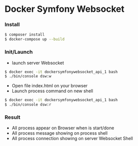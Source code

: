 Docker Symfony Websocket
========
### Install
````bash
$ composer install
$ docker-compose up --build
````

### Init/Launch
- launch server Websocket
````bash
$ docker exec -it dockersymfonywebsocket_api_1 bash
$ ./bin/console dsw:w
````
- Open file index.html on your browser
- Launch process command on new shell
````bash
$ docker exec -it dockersymfonywebsocket_api_1 bash
$ ./bin/console dsw:r
````

### Result
- All process appear on Browser when is start/done
- All process message showing on process shell 
- All process connection showing on server Websocket Shell